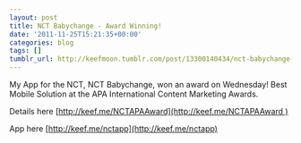 ```yaml
---
layout: post
title: NCT Babychange - Award Winning!
date: '2011-11-25T15:21:35+00:00'
categories: blog
tags: []
tumblr_url: http://keefmoon.tumblr.com/post/13300140434/nct-babychange-award-winning
---
```

My App for the NCT, NCT Babychange, won an award on Wednesday! Best Mobile Solution at the APA International Content Marketing Awards.

Details here [http://keef.me/NCTAPAAward](http://keef.me/NCTAPAAward )

App here [http://keef.me/nctapp](http://keef.me/nctapp)
